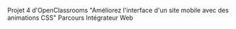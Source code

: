 Projet 4 d'OpenClassrooms "Améliorez l'interface d'un site mobile avec des animations CSS"
Parcours Intégrateur Web